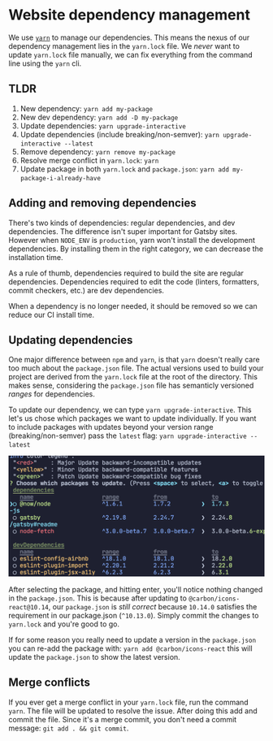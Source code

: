 # Website dependency management

We use [`yarn`](https://classic.yarnpkg.com/lang/en/) to manage our dependencies. This means the nexus of our dependency management lies in the `yarn.lock` file. We _*never*_ want to update `yarn.lock` file manually, we can fix everything from the command line using the `yarn` cli.

## TLDR

1. New dependency: `yarn add my-package`
1. New dev dependency: `yarn add -D my-package`
1. Update dependencies: `yarn upgrade-interactive`
1. Update dependencies (include breaking/non-semver): `yarn upgrade-interactive --latest`
1. Remove dependency: `yarn remove my-package`
1. Resolve merge conflict in `yarn.lock`: `yarn`
1. Update package in both `yarn.lock` and `package.json`: `yarn add my-package-i-already-have`

## Adding and removing dependencies

There's two kinds of dependencies: regular dependencies, and dev dependencies. The difference isn't super important for Gatsby sites. However when `NODE_ENV` is `production`, yarn won't install the development dependencies. By installing them in the right category, we can decrease the installation time.

As a rule of thumb, dependencies required to build the site are regular dependencies. Dependencies required to edit the code (linters, formatters, commit checkers, etc.) are dev dependencies.

When a dependency is no longer needed, it should be removed so we can reduce our CI install time.

## Updating dependencies

One major difference between `npm` and `yarn`, is that `yarn` doesn't really care too much about the `package.json` file. The actual versions used to build your project are derived from the `yarn.lock` file at the root of the directory. This makes sense, considering the `package.json` file has semanticly versioned _ranges_ for dependencies.

To update our dependency, we can type `yarn upgrade-interactive`. This let's us chose which packages we want to update individually. If you want to include packages with updates beyond your version range (breaking/non-semver) pass the `latest` flag: `yarn upgrade-interactive --latest`

![Demo of yarn upgrade-interactive command](./deps.png)

After selecting the package, and hitting enter, you'll notice nothing changed in the `package.json`. This is because after updating to `@carbon/icons-react@10.14`, our `package.json` is _still correct_ because `10.14.0` satisfies the requirement in our package.json (`^10.13.0`). Simply commit the changes to `yarn.lock` and you're good to go.

If for some reason you really need to update a version in the `package.json` you can re-add the package with: `yarn add @carbon/icons-react` this will update the `package.json` to show the latest version.

## Merge conflicts

If you ever get a merge conflict in your `yarn.lock` file, run the command `yarn`. The file will be updated to resolve the issue. After doing this add and commit the file. Since it's a merge commit, you don't need a commit message: `git add . && git commit`.
